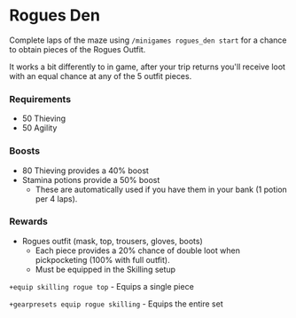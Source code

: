 # Rogues Den

Complete laps of the maze using `/minigames rogues_den start` for a chance to obtain pieces of the Rogues Outfit.&#x20;

It works a bit differently to in game, after your trip returns you'll receive loot with an equal chance at any of the 5 outfit pieces.

### Requirements

* 50 Thieving
* 50 Agility

### Boosts

* 80 Thieving provides a 40% boost
* Stamina potions provide a 50% boost
  * These are automatically used if you have them in your bank (1 potion per 4 laps).

### Rewards

* Rogues outfit (mask, top, trousers, gloves, boots)
  * Each piece provides a 20% chance of double loot when pickpocketing (100% with full outfit).
  * Must be equipped in the Skilling setup

`+equip skilling rogue top` - Equips a single piece

`+gearpresets equip rogue skilling` - Equips the entire set
